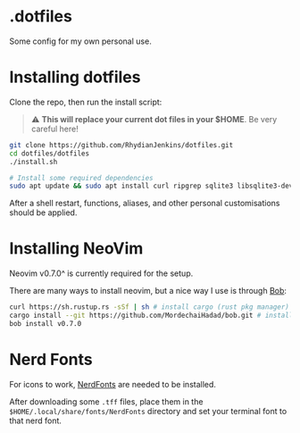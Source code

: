 # .dotfiles
Some config for my own personal use.

# Installing dotfiles
Clone the repo, then run the install script:

> :warning: **This will replace your current dot files in your $HOME**. Be very careful here!

```bash
git clone https://github.com/RhydianJenkins/dotfiles.git
cd dotfiles/dotfiles
./install.sh

# Install some required dependencies
sudo apt update && sudo apt install curl ripgrep sqlite3 libsqlite3-dev pip python-neovim python3-neovim fd-find pkg-config libssl-dev
```

After a shell restart, functions, aliases, and other personal customisations should be applied.

# Installing NeoVim

Neovim v0.7.0^ is currently required for the setup.

There are many ways to install neovim, but a nice way I use is through [Bob](https://github.com/MordechaiHadad/bob.git):

```sh
curl https://sh.rustup.rs -sSf | sh # install cargo (rust pkg manager)
cargo install --git https://github.com/MordechaiHadad/bob.git # install bob
bob install v0.7.0
```

# Nerd Fonts

For icons to work, [NerdFonts](https://github.com/ryanoasis/nerd-fonts/tree/master/patched-fonts) are needed to be installed.

After downloading some `.tff` files, place them in the `$HOME/.local/share/fonts/NerdFonts` directory and set your terminal font to that nerd font.
